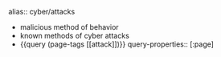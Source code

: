 alias:: cyber/attacks

- malicious method of behavior
- known methods of cyber attacks
- {{query (page-tags [[attack]])}}
  query-properties:: [:page]
